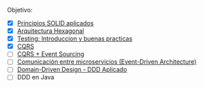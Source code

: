 Objetivo:

- [x] [Principios SOLID aplicados](./principios_solid_aplicados/)
- [x] [Arquitectura Hexagonal](./arquitectura_hexagonal/)
- [x] [Testing: Introduccion y buenas practicas](./testing_intro_y_buenas_practicas/)
- [x] [CQRS](./cqrs/)
- [ ] [CQRS + Event Sourcing](./cqrs_eventsourcing/)
- [ ] [Comunicación entre microservicios (Event-Driven Architecture)](./event_driven_architecture/)
- [ ] [Domain-Driven Design - DDD Aplicado](./ddd_aplicado/)
- [ ] DDD en Java
